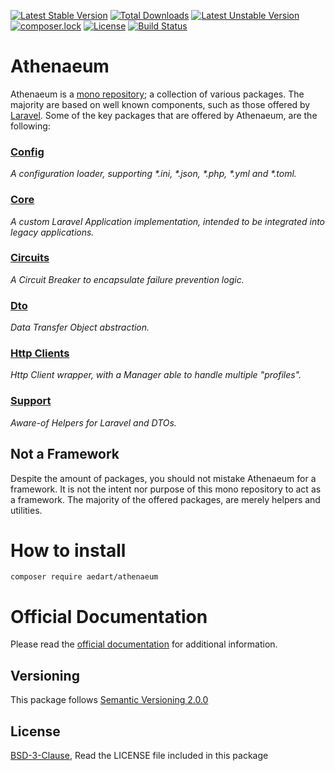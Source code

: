 [![Latest Stable Version](https://poser.pugx.org/aedart/athenaeum/v/stable)](https://packagist.org/packages/aedart/athenaeum)
[![Total Downloads](https://poser.pugx.org/aedart/athenaeum/downloads)](https://packagist.org/packages/aedart/athenaeum)
[![Latest Unstable Version](https://poser.pugx.org/aedart/athenaeum/v/unstable)](https://packagist.org/packages/aedart/athenaeum)
[![composer.lock](https://poser.pugx.org/aedart/athenaeum/composerlock)](https://packagist.org/packages/aedart/athenaeum)
[![License](https://poser.pugx.org/aedart/athenaeum/license)](https://packagist.org/packages/aedart/athenaeum)
[![Build Status](https://github.com/aedart/athenaeum/actions/workflows/tests.yaml/badge.svg?branch=main)](https://github.com/aedart/athenaeum/actions/workflows/tests.yaml)

# Athenaeum

Athenaeum is a [mono repository](https://en.wikipedia.org/wiki/Monorepo); a collection of various packages. 
The majority are based on well known components, such as those offered by [Laravel](https://laravel.com/).
Some of the key packages that are offered by Athenaeum, are the following:

### [Config](https://aedart.github.io/athenaeum/archive/current/config/)

_A configuration loader, supporting *.ini, *.json, *.php, *.yml and *.toml._

### [Core](https://aedart.github.io/athenaeum/archive/current/core/)

_A custom Laravel Application implementation, intended to be integrated into legacy applications._

### [Circuits](https://aedart.github.io/athenaeum/archive/current/circuits)

_A Circuit Breaker to encapsulate failure prevention logic._

### [Dto](https://aedart.github.io/athenaeum/archive/current/dto/)

_Data Transfer Object abstraction._

### [Http Clients](https://aedart.github.io/athenaeum/archive/current/http/clients/) 

_Http Client wrapper, with a Manager able to handle multiple "profiles"._

### [Support](https://aedart.github.io/athenaeum/archive/current/support/) 

_Aware-of Helpers for Laravel and DTOs._

## Not a Framework

Despite the amount of packages, you should not mistake Athenaeum for a framework.
It is not the intent nor purpose of this mono repository to act as a framework.
The majority of the offered packages, are merely helpers and utilities.

# How to install

```console
composer require aedart/athenaeum
```

# Official Documentation

Please read the [official documentation](https://aedart.github.io/athenaeum/) for additional information.

## Versioning

This package follows [Semantic Versioning 2.0.0](http://semver.org/)

## License

[BSD-3-Clause](http://spdx.org/licenses/BSD-3-Clause), Read the LICENSE file included in this package
